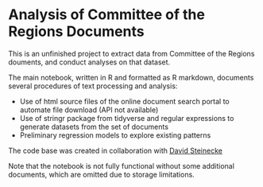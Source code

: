 # Analysis of Committee of the Regions Documents

This is an unfinished project to extract data from Committee of the Regions douments, and conduct analyses on that dataset.

The main notebook, written in R and formatted as R markdown, documents several procedures of text processing and analysis:
- Use of html source files of the online document search portal to automate file download (API not available)
- Use of stringr package from tidyverse and regular expressions to generate datasets from the set of documents
- Preliminary regression models to explore existing patterns

The code base was created in collaboration with [David Steinecke](https://www.polver.uni-konstanz.de/en/leuffen/team/team-prof-dirk-leuffen/david-steinecke/)

Note that the notebook is not fully functional without some additional documents, which are omitted due to storage limitations.
